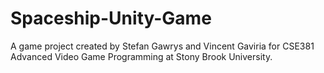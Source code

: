 Spaceship-Unity-Game
====================

A game project created by Stefan Gawrys and Vincent Gaviria for CSE381 Advanced Video Game Programming at Stony Brook University.
